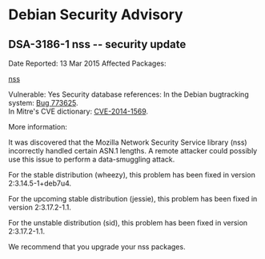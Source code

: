 
Debian Security Advisory
========================


DSA-3186-1 nss -- security update
---------------------------------



Date Reported:
13 Mar 2015
Affected Packages:

[nss](https://packages.debian.org/src:nss)

Vulnerable:
Yes
Security database references:
In the Debian bugtracking system: [Bug 773625](https://bugs.debian.org/cgi-bin/bugreport.cgi?bug=773625).  
In Mitre's CVE dictionary: [CVE-2014-1569](https://security-tracker.debian.org/tracker/CVE-2014-1569).  

More information:

It was discovered that the Mozilla Network Security Service library
(nss) incorrectly handled certain ASN.1 lengths. A remote attacker could
possibly use this issue to perform a data-smuggling attack.


For the stable distribution (wheezy), this problem has been fixed in
version 2:3.14.5-1+deb7u4.


For the upcoming stable distribution (jessie), this problem has been
fixed in version 2:3.17.2-1.1.


For the unstable distribution (sid), this problem has been fixed in
version 2:3.17.2-1.1.


We recommend that you upgrade your nss packages.





